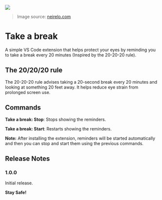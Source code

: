 ![](https://i.imgur.com/BjME5uX.png)
> Image source: [neirelo.com](https://neirelo.com/why-nei/relo-news/relo-news-detail/the-202020-rule "neirelo.com")

# Take a break

A simple VS Code extension that helps protect your eyes by reminding you to take a break every 20 minutes (Inspired by the 20-20-20 rule).

## The 20/20/20 rule

The 20-20-20 rule advises taking a 20-second break every 20 minutes and looking at something 20 feet away. It helps reduce eye strain from prolonged screen use.

## Commands

**Take a break: Stop**: Stops showing the reminders.  

**Take a break: Start**: Restarts showing the reminders.

**Note:** After installing the extension, reminders will be started automatically and then you can stop and start them using the previous commands.

## Release Notes

### 1.0.0

Initial release.


**Stay Safe!**